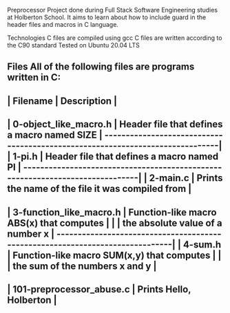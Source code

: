 Preprocessor
Project done during Full Stack Software Engineering studies at Holberton School. It aims to learn about how to include guard in the header files and macros in C language.

Technologies
C files are compiled using gcc
C files are written according to the C90 standard
Tested on Ubuntu 20.04 LTS
 
Files 
All of the following files are programs written in C:
------------------------------------------------------------------------------
|   Filename           |         Description                                  | 
------------------------------------------------------------------------------
| 0-object_like_macro.h  | Header file that defines a macro named SIZE        |
------------------------------------------------------------------------------|
| 1-pi.h                 | Header file that defines a macro named PI          |
------------------------------------------------------------------------------|
| 2-main.c               | Prints the name of the file it was compiled from   |
-------------------------------------------------------------------------------
| 3-function_like_macro.h | Function-like macro ABS(x) that computes          |
|                         |  the absolute value of a number x                 |
------------------------------------------------------------------------------|
| 4-sum.h                 | Function-like macro SUM(x,y) that computes        |
|                         |  the sum of the numbers x and y                   |
-------------------------------------------------------------------------------
| 101-preprocessor_abuse.c | Prints Hello, Holberton                          |
-------------------------------------------------------------------------------
